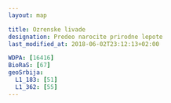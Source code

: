 ```yaml
---
layout: map

title: Ozrenske livade
designation: Predeo narocite prirodne lepote
last_modified_at: 2018-06-02T23:12:13+02:00

WDPA: [16416]
BioRaS: [67]
geoSrbija:
  L1_183: [51]
  L1_362: [55]
---
```

